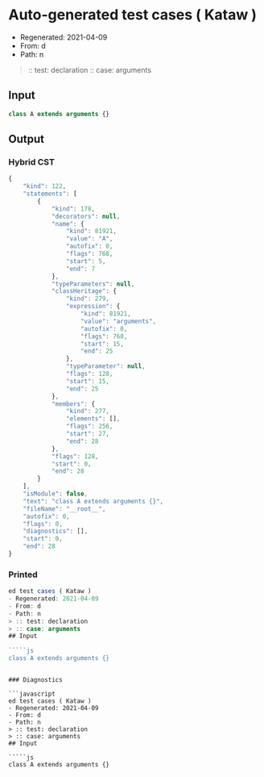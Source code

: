 # Auto-generated test cases ( Kataw )
- Regenerated: 2021-04-09
- From: d
- Path: n
> :: test: declaration
> :: case: arguments
## Input

`````js
class A extends arguments {}
`````

## Output

### Hybrid CST

```javascript
{
    "kind": 122,
    "statements": [
        {
            "kind": 178,
            "decorators": null,
            "name": {
                "kind": 81921,
                "value": "A",
                "autofix": 0,
                "flags": 768,
                "start": 5,
                "end": 7
            },
            "typeParameters": null,
            "classHeritage": {
                "kind": 279,
                "expression": {
                    "kind": 81921,
                    "value": "arguments",
                    "autofix": 0,
                    "flags": 768,
                    "start": 15,
                    "end": 25
                },
                "typeParameter": null,
                "flags": 128,
                "start": 15,
                "end": 25
            },
            "members": {
                "kind": 277,
                "elements": [],
                "flags": 256,
                "start": 27,
                "end": 28
            },
            "flags": 128,
            "start": 0,
            "end": 28
        }
    ],
    "isModule": false,
    "text": "class A extends arguments {}",
    "fileName": "__root__",
    "autofix": 0,
    "flags": 0,
    "diagnostics": [],
    "start": 0,
    "end": 28
}
```

### Printed

```javascript
ed test cases ( Kataw )
- Regenerated: 2021-04-09
- From: d
- Path: n
> :: test: declaration
> :: case: arguments
## Input

`````js
class A extends arguments {}
`````
```

### Diagnostics

```javascript
ed test cases ( Kataw )
- Regenerated: 2021-04-09
- From: d
- Path: n
> :: test: declaration
> :: case: arguments
## Input

`````js
class A extends arguments {}
`````
```

